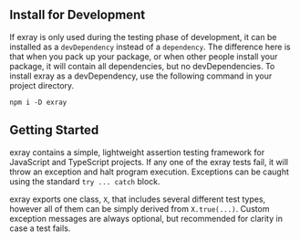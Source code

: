 ## Install for Development

If exray is only used during the testing phase of development, it can be installed as a `devDependency` instead of a `dependency`. The difference here is that when you pack up your package, or when other people install your package, it will contain all dependencies, but no devDependencies. To install exray as a devDependency, use the following command in your project directory.

```shell
npm i -D exray
```

## Getting Started

exray contains a simple, lightweight assertion testing framework for JavaScript and TypeScript projects. If any one of the exray tests fail, it will throw an exception and halt program execution. Exceptions can be caught using the standard `try ... catch` block.

exray exports one class, `X`, that includes several different test types, however all of them can be simply derived from `X.true(...)`. Custom exception messages are always optional, but recommended for clarity in case a test fails.
